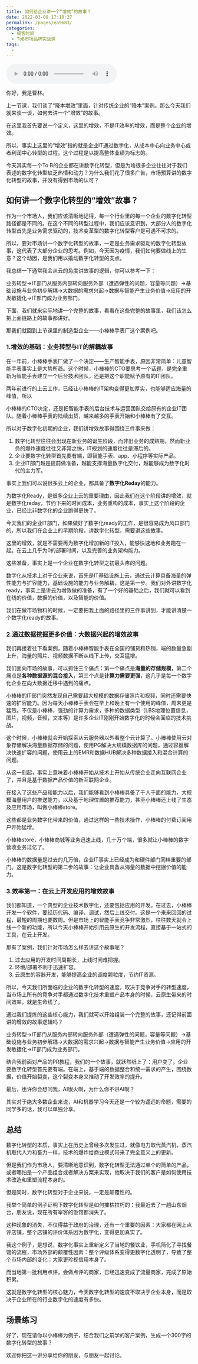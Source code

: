 ```yaml
---
title: 如何给企业讲一个“增效”的故事？
date: 2022-03-09 17:10:27
permalink: /pages/ea9683/
categories:
  - 极客时间
  - ToB市场品牌实战课
tags:
  - 
---
```

<audio title="16.如何给企业讲一个“增效”的故事？" src="https://static001.geekbang.org/resource/audio/98/2d/98da1d4c4yy414db59e687bf66d8d72d.mp3" controls="controls"></audio> 
<p>你好，我是曹林。</p><p>上一节课，我们谈了“降本增效”里面，针对传统企业的“降本”案例。那么今天我们就来谈一谈，如何去讲一个“增效”的故事。</p><p>在这里我首先要说一个定义，这里的增效，不是IT效率的增效，而是整个企业的增效。</p><p>所以，事实上这里的“增效”指的就是企业IT通过数字化，从成本中心向业务中心或者利润中心转型的过程。这个过程是以提高整体业绩为标志的。</p><p>今天其实每一个To B的企业都在讲数字化转型，但是为啥很多企业往往对于我们表述的数字化转型缺乏热情和动力？为什么我们花了很多广告，市场预算讲的数字化转型的故事，并没有得到市场的认可？</p><h2>如何讲一个数字化转型的“增效”故事？</h2><p>作为一个市场人，我们应该清晰地记得，每一个行业里的每一个企业的数字化转型路径都是不同的。在这个不同的转型过程中，我们应该意识到，大部分人的数字化转型首先是业务需求驱动的，技术变革型的数字化转型客户是可遇不可求的。</p><p>所以，要对市场讲一个数字化转型的故事，一定是业务需求驱动的数字化转型故事，这代表了大部分企业的思考。例如，今天因为疫情，我们如何要做线上的生意？这个动因，是我们用以撬动数字化转型的支点。</p><p>我总结一下通常我会从云的角度讲故事的逻辑，你可以参考一下：</p><!-- [[[read_end]]] --><p>业务转型→IT部门从服务内部转向服务外部（遭遇弹性的问题，容量等问题）→基础设施与业务初步解耦→大数据的需求兴起→数据与智能产生业务价值→应用的开发敏捷化→IT部门成为业务部门。</p><p>下面，我们就来实际地讲一个完整的故事，看看在这些完整的故事里，我们该怎么把上面链路上的故事都讲好。</p><p>那我们就回到上节课里的制造型企业——小棒棒手表厂这个案例吧。</p><h3>1.增效的基础：业务转型与IT的解耦故事</h3><p>在一年前，小棒棒手表厂做了一个决定——生产智能手表，原因非常简单：儿童智能手表事实上是大势所趋。这个时候，小棒棒的CTO要思考一个话题，是完全重新为智能手表建立一个后台技术团队，还是把这个职能赋予原有的IT团队。</p><p>两年前进行的上云工作，已经让小棒棒的IT架构变得更加厚实，也能够适应海量的峰值，所以</p><p>小棒棒的CTO决定，还是把智能手表的后台技术与运营团队交给原有的企业IT团队。随着小棒棒手表的陆续出货，越来越多的手表开始和小棒棒有了交互。</p><p>所以对于数字化初期的企业，我们讲增效故事得围绕三件事来做：</p><ol>
<li>数字化转型往往会出现在新业务的诞生阶段，而非旧业务的成熟期，然而新业务的爆炸速度往往又非常之快，IT规划的速度往往是滞后的。</li>
<li>企业要数字化转型首先要有端，即智能手表、app、小程序等实际产品。</li>
<li>企业IT部门越是提前做准备，越能支撑海量数字化交付，越能够成为数字化时代的主力军。</li>
</ol><p>事实上我们可以说很多云上的企业，都具备了<strong>数字化Reday</strong>的能力。</p><p>为数字化Ready，是很多企业上云的重要理由，因此我们在这个阶段讲的增效，就是数字化reday，节约下来的时间成本，业务重构的成本，事实上这个阶段的企业，已经比非数字化的企业跑得更快了。</p><p>今天我们的企业IT部门，如果做好了数字化ready的工作，是很容易成为风口部门的，所以我们在企业上的早期阶段，讲数字化转型，需要讲这些故事。</p><p>这里的增效，就是不需要再为数字化增加新的IT投入，能够快速地和业务跑在一起。在云上几乎为0的部署时间，以及完善的业务架构能力。</p><p>这些准备，事实上是一个企业在数字化转型之初最头疼的问题。</p><p>数字化从技术上对于企业来说，首先是IT基础设施上云，通过云计算具备海量的弹性能力与扩容能力，基础设施的能力与业务解耦，这是第一步。我们对外讲数字化ready，事实上是讲云为增效做的准备，有了一个好的基础之后，我们就可以看到在线的价值，数据的价值，以及智能的价值。</p><p>我们在做市场物料的时候，一定要把我上面的路径里的三件事讲到，才能讲清楚一个数字化ready的故事。</p><h3>2.通过数据挖掘更多价值：大数据兴起的增效故事</h3><p>我们再接着往下看案例，随着小棒棒智能手表在全国的铺货和热销，端的数量急剧上升，海量的照片、视频数据不断从线下上传，交互猛增。</p><p>我们面向市场的故事，可以抓住三个痛点：第一个痛点是<strong>海量的存储规模</strong>，第二个痛点是<strong>各种数据源的混合接入</strong>，第三个点是<strong>计算力需要更强</strong>，这几乎是每一个数字化企业在向大数据迁移中遇到的痛点。</p><p>小棒棒的IT部门突然发现自己需要超大规模的数据存储照片和视频，同时还需要快速的扩容能力。因为每天小棒棒手表会在早上和晚上有一个使用的峰值，周末更是猛烈。不仅是小棒棒，强劲的计算力需求，多种的数据类型（LBS地理位置信息，图片，视频，音频，文本等）是许多企业IT刚刚开始数字化的时候会面临的技术挑战。</p><p>这个时候，小棒棒就会开始探索从云服务器以外看整个云计算了。小棒棒使用云对象存储解决海量数据存储的问题，使用PG解决大规模数据库的问题，通过容器解决快速扩容的问题，使用云上的EMR和数据HUB解决多种数据接入和混合计算的问题。</p><p>从这一刻起，事实上意味着小棒棒开始从技术上开始从传统企业走向互联网企业了，并且是基于数据产品价值的新互联网企业。</p><p>在接入了这些产品和能力以后，我们能够看到小棒棒具备了千人千面的能力，大规模海量用户的推送能力，以及基于地理位置的推荐能力，甚至小棒棒还上线了生态及应用市场，叫做小棒棒store。</p><p>这些都是业务数字化带来的价值，通过这样的一些技术操作，小棒棒的付费订阅用户开始猛增。</p><p>小棒棒store，小棒棒商城等业务迅速上线，几十万个端，很多就让小棒棒的数字营收业务过亿了。</p><p>小棒棒的数据量是过去的几万倍，企业IT事实上已经成为和硬件部门同样重要的部门。这是数字化转型的第二步的故事：让企业具备从海量的数据中挖掘价值的能力。</p><h3>3.效率第一：在云上开发应用的增效故事</h3><p>我们都知道，一个典型的企业技术数字化，还要包括应用的开发。在过去，小棒棒开发一个软件，要经历代码、编译、调试，然后上线交付。这是一个来来回回的过程，最短的周期也要数周。但是市场上的智能手表竞争非常激烈，往往数天就会上线一个新的功能，所以今天小棒棒开始引用云原生的开发流程，直接基于一站式的工具，在云上开发。</p><p>那有了案例，我们针对市场怎么样去讲这个故事呢？</p><ol>
<li>过去应用的开发时间周期长，上线时间难把握。</li>
<li>环境/部署不利于迅速扩容。</li>
<li>云原生的容器开发，能够提高企业的调度颗粒度，节约IT资源。</li>
</ol><p>所以，今天我们所面临的企业的数字化转型的速度，取决于竞争对手的转型速度，当市场上所有的竞争对手都通过数字化技术重塑产品本身的时候，云原生带来的时间效率，就是生命线了。</p><p>通过我们提炼的这些核心能力，我们就可以开始组装一个完整的故事，还记得前面讲的增效的故事逻辑吗？</p><p>业务转型→IT部门从服务内部转向服务外部（遭遇弹性的问题，容量等问题）→基础设施与业务初步解耦→大数据的需求兴起→数据与智能产生业务价值→应用的开发敏捷化→IT部门成为业务部门。</p><p>结合我前面对产品的PR教程，我们的一个故事，就跃然纸上了：用户变了，企业要数字化转型首先要有端。在端上，基于端的数据整合和统一需求的产生，围绕数据，价值开始裂变，这个裂变本身又推动了开发效率的提升。</p><p>最后，也许你会想问我，AI很火啊，为什么你不讲AI啊？</p><p>其实对于绝大多数企业来说，AI和机器学习今天还是一个较为遥远的命题，需要的同学多的话，我可以单独分享。</p><h2>总结</h2><p>数字化转型的本质，事实上在历史上曾经多次发生过，就像电力取代蒸汽机，蒸汽机取代人力和畜力一样，技术的爆炸给商业模式带来了完全意义上的更新。</p><p>但是我们作为市场人，要清晰地意识到，数字化转型无法通过单个的简单的产品，或者哪怕是一个产品组合或者解决方案来实现，他取决于我们的客户是如何使用技术改造和重塑流程本身的。</p><p>但是同时，数字化转型对于企业来说，一定是颠覆性的。</p><p>我举个简单的例子证明下数字化转型是如何摧枯拉朽的：我最近去了一趟山东烟台，朋友说，现在所有宰客的饭馆都消失了。</p><p>这种现象的消失，不仅得益于政府的治理，还有一个重要的因素：大家都在网上点评店铺，整个店铺的评价体系因为数字化，变得更加真实了。</p><p>我这个例子，是想说，数字化事实上重新定义了当地的餐饮业，手机简化了寻找餐馆的流程，市场外部的颠覆性因素：整个评级体系变得更数字化透明了，导致了整个市场内部的变化：大家更珍视信用本身了。</p><p>而当地第一批利用点评，会做点评的商家，已经迅速变成了流量商家，完成了原始积累。</p><p>这就是数字化转型的核心魅力，今天数字化转型的速度不取决于企业本身，而是取决于企业所在的行业数字化的速度有多快。</p><h2>场景练习</h2><p>好了，现在请你以小棒棒为例子，结合我们之前学的客户案例，生成一个300字的数字化转型的故事？</p><p>欢迎你把这一讲分享给你的朋友，与朋友一起讨论。</p>